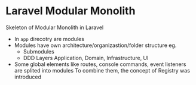 # Laravel Modular Monolith

Skeleton of Modular Monolith in Laravel

- In `app` direcotry are modules
- Modules have own architecture/organizastion/folder structure eg.
  - Submodules
  - DDD Layers Application, Domain, Infrastructure, UI
- Some global elements like routes, console commands, event listeners are splited into modules
  To combine them, the concept of Registry was introduced


